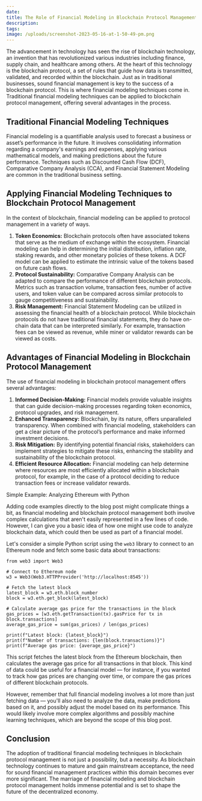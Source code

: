 ```yaml
---
date:
title: The Role of Financial Modeling in Blockchain Protocol Management
description:
tags:
image: /uploads/screenshot-2023-05-16-at-1-50-49-pm.png
---
```

The advancement in technology has seen the rise of blockchain technology, an invention that has revolutionized various industries including finance, supply chain, and healthcare among others. At the heart of this technology is the blockchain protocol, a set of rules that guide how data is transmitted, validated, and recorded within the blockchain. Just as in traditional businesses, sound financial management is key to the success of a blockchain protocol. This is where financial modeling techniques come in. Traditional financial modeling techniques can be applied to blockchain protocol management, offering several advantages in the process.

## Traditional Financial Modeling Techniques

Financial modeling is a quantifiable analysis used to forecast a business or asset’s performance in the future. It involves consolidating information regarding a company's earnings and expenses, applying various mathematical models, and making predictions about the future performance. Techniques such as Discounted Cash Flow (DCF), Comparative Company Analysis (CCA), and Financial Statement Modeling are common in the traditional business setting.

## Applying Financial Modeling Techniques to Blockchain Protocol Management

In the context of blockchain, financial modeling can be applied to protocol management in a variety of ways.

1. **Token Economics:** Blockchain protocols often have associated tokens that serve as the medium of exchange within the ecosystem. Financial modeling can help in determining the initial distribution, inflation rate, staking rewards, and other monetary policies of these tokens. A DCF model can be applied to estimate the intrinsic value of the tokens based on future cash flows.
2. **Protocol Sustainability:** Comparative Company Analysis can be adapted to compare the performance of different blockchain protocols. Metrics such as transaction volume, transaction fees, number of active users, and token value can be compared across similar protocols to gauge competitiveness and sustainability.
3. **Risk Management:** Financial Statement Modeling can be utilized in assessing the financial health of a blockchain protocol. While blockchain protocols do not have traditional financial statements, they do have on-chain data that can be interpreted similarly. For example, transaction fees can be viewed as revenue, while miner or validator rewards can be viewed as costs.

## Advantages of Financial Modeling in Blockchain Protocol Management

The use of financial modeling in blockchain protocol management offers several advantages:

1. **Informed Decision-Making:** Financial models provide valuable insights that can guide decision-making processes regarding token economics, protocol upgrades, and risk management.
2. **Enhanced Transparency:** Blockchain, by its nature, offers unparalleled transparency. When combined with financial modeling, stakeholders can get a clear picture of the protocol’s performance and make informed investment decisions.
3. **Risk Mitigation:** By identifying potential financial risks, stakeholders can implement strategies to mitigate these risks, enhancing the stability and sustainability of the blockchain protocol.
4. **Efficient Resource Allocation:** Financial modeling can help determine where resources are most efficiently allocated within a blockchain protocol, for example, in the case of a protocol deciding to reduce transaction fees or increase validator rewards.

Simple Example: Analyzing Ethereum with Python

Adding code examples directly to the blog post might complicate things a bit, as financial modeling and blockchain protocol management both involve complex calculations that aren't easily represented in a few lines of code. However, I can give you a basic idea of how one might use code to analyze blockchain data, which could then be used as part of a financial model.

Let's consider a simple Python script using the `web3` library to connect to an Ethereum node and fetch some basic data about transactions:

```
from web3 import Web3

# Connect to Ethereum node
w3 = Web3(Web3.HTTPProvider('http://localhost:8545'))

# Fetch the latest block
latest_block = w3.eth.block_number
block = w3.eth.get_block(latest_block)

# Calculate average gas price for the transactions in the block
gas_prices = [w3.eth.getTransaction(tx).gasPrice for tx in block.transactions]
average_gas_price = sum(gas_prices) / len(gas_prices)

print(f"Latest block: {latest_block}")
print(f"Number of transactions: {len(block.transactions)}")
print(f"Average gas price: {average_gas_price}")
```

This script fetches the latest block from the Ethereum blockchain, then calculates the average gas price for all transactions in that block. This kind of data could be useful for a financial model — for instance, if you wanted to track how gas prices are changing over time, or compare the gas prices of different blockchain protocols.

However, remember that full financial modeling involves a lot more than just fetching data — you'll also need to analyze the data, make predictions based on it, and possibly adjust the model based on its performance. This would likely involve more complex algorithms and possibly machine learning techniques, which are beyond the scope of this blog post.

## Conclusion

The adoption of traditional financial modeling techniques in blockchain protocol management is not just a possibility, but a necessity. As blockchain technology continues to mature and gain mainstream acceptance, the need for sound financial management practices within this domain becomes ever more significant. The marriage of financial modeling and blockchain protocol management holds immense potential and is set to shape the future of the decentralized economy.
